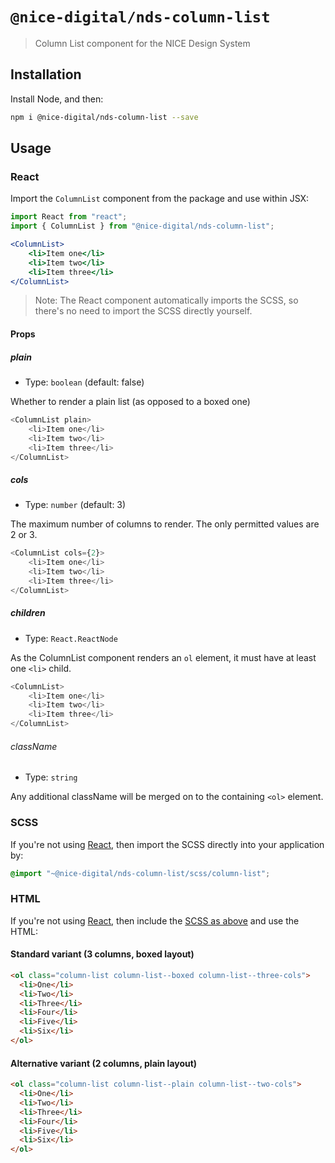 # `@nice-digital/nds-column-list`

> Column List component for the NICE Design System

## Installation

Install Node, and then:

```sh
npm i @nice-digital/nds-column-list --save
```

## Usage

### React

Import the `ColumnList` component from the package and use within JSX:

```jsx
import React from "react";
import { ColumnList } from "@nice-digital/nds-column-list";

<ColumnList>
	<li>Item one</li>
	<li>Item two</li>
	<li>Item three</li>
</ColumnList>

```

> Note: The React component automatically imports the SCSS, so there's no need to import the SCSS directly yourself.

#### Props

##### plain

- Type: `boolean` (default: false)

Whether to render a plain list (as opposed to a boxed one)

```js
<ColumnList plain>
	<li>Item one</li>
	<li>Item two</li>
	<li>Item three</li>
</ColumnList>
```

##### cols

- Type: `number` (default: 3)

The maximum number of columns to render. The only permitted values are 2 or 3.

```js
<ColumnList cols={2}>
	<li>Item one</li>
	<li>Item two</li>
	<li>Item three</li>
</ColumnList>
```

##### children

- Type: `React.ReactNode`

As the ColumnList component renders an `ol` element, it must have at least one `<li>`
child.

```js
<ColumnList>
	<li>Item one</li>
	<li>Item two</li>
	<li>Item three</li>
</ColumnList>
```

###### className

- Type: `string`

Any additional className will be merged on to the containing `<ol>` element.

### SCSS

If you're not using [React](#react), then import the SCSS directly into your application by:

```scss
@import "~@nice-digital/nds-column-list/scss/column-list";
```

### HTML

If you're not using [React](#react), then include the [SCSS as above](#scss) and use the HTML:


#### Standard variant (3 columns, boxed layout)
```html
<ol class="column-list column-list--boxed column-list--three-cols">
  <li>One</li>
  <li>Two</li>
  <li>Three</li>
  <li>Four</li>
  <li>Five</li>
  <li>Six</li>
</ol>
```

#### Alternative variant (2 columns, plain layout)
```html
<ol class="column-list column-list--plain column-list--two-cols">
  <li>One</li>
  <li>Two</li>
  <li>Three</li>
  <li>Four</li>
  <li>Five</li>
  <li>Six</li>
</ol>
```
